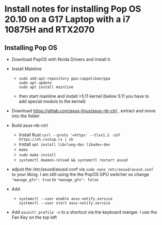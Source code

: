 # Install notes for installing Pop OS 20.10 on a G17 Laptop with a i7 10875H and RTX2070
## Installing Pop OS

* Download PopOS with Nvida Drivers and install it.
* Install Mainline 
  * ```
    sudo add-apt-repository ppa:cappelikan/ppa
    sudo apt update
    sudo apt install mainline
    ```
  * then start mainline and install >5.11 kernel (below 5.11 you have to add special moduls to the kernel)
* Download  https://gitlab.com/asus-linux/asus-nb-ctrl , extract and move into the folder
* Build asus-nb-ctrl
  * Install Rust `curl --proto '=https' --tlsv1.2 -sSf https://sh.rustup.rs | sh`
  * Install `apt install libclang-dev libudev-dev`
  * `make`
  * `sudo make install`
  * `systemctl daemon-reload && systemctl restart asusd`

* adjust the /etc/asusd/asusd.conf via `sudo nano /etc/asusd/asusd.conf` to your liking. I am still using the the PopOS GPU switcher so change `"manage_gfx": true` to `"manage_gfx": false` 
* Add
  * ```
    systemctl --user enable asus-notify.service
    systemctl --user start asus-notify.service
    ```
* Add `asusctl profile -n` to a shortcut via the keyboard manger. I use the Fan Key on the top left
  
